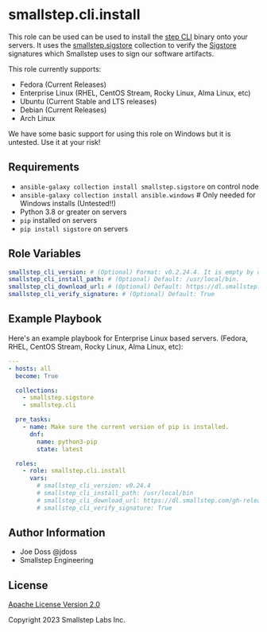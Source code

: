 # smallstep.cli.install

This role can be used can be used to install the [step CLI](https://github.com/smallstep/cli) binary onto your servers. It uses the [smallstep.sigstore](https://github.com/smallstep/ansible-collection-sigstore) collection to verify the [Sigstore](https://sigstore.dev/) signatures which Smallstep uses to sign our software artifacts.

This role currently supports:

* Fedora (Current Releases)
* Enterprise Linux (RHEL, CentOS Stream, Rocky Linux, Alma Linux, etc)
* Ubuntu (Current Stable and LTS releases)
* Debian (Current Releases)
* Arch Linux

We have some basic support for using this role on Windows but it is untested. Use it at your risk!

## Requirements

* `ansible-galaxy collection install smallstep.sigstore` on control node
* `ansible-galaxy collection install ansible.windows` # Only needed for Windows installs (Untested!!)
* Python 3.8 or greater on servers
* `pip` installed on servers
* `pip install sigstore` on servers

## Role Variables

```yaml
smallstep_cli_version: # (Optional) Format: v0.2.24.4. It is empty by default. If it is left empty, the role will query GitHub's API to find the latest release.
smallstep_cli_install_path: # (Optional) Default: /usr/local/bin.
smallstep_cli_download_url: # (Optional) Default: https://dl.smallstep.com/gh-release/cli/gh-release-header
smallstep_cli_verify_signature: # (Optional) Default: True
```

## Example Playbook

Here's an example playbook for Enterprise Linux based servers. (Fedora, RHEL, CentOS Stream, Rocky Linux, Alma Linux, etc):

```yaml
---
- hosts: all
  become: True

  collections:
    - smallstep.sigstore
    - smallstep.cli

  pre_tasks:
    - name: Make sure the current version of pip is installed.
      dnf:
        name: python3-pip
        state: latest

  roles:
    - role: smallstep.cli.install
      vars:
        # smallstep_cli_version: v0.24.4
        # smallstep_cli_install_path: /usr/local/bin
        # smallstep_cli_download_url: https://dl.smallstep.com/gh-release/cli/gh-release-header
        # smallstep_cli_verify_signature: True
```

## Author Information

* Joe Doss @jdoss
* Smallstep Engineering

## License

[Apache License Version 2.0](http://www.apache.org/licenses/LICENSE-2.0)

Copyright 2023 Smallstep Labs Inc.
